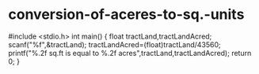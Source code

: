 # conversion-of-aceres-to-sq.-units
#include <stdio.h>
int main()
{
float tractLand,tractLandAcred;
scanf("%f",&tractLand);
tractLandAcred=(float)tractLand/43560;
printf("%.2f sq.ft is equal to %.2f acres",tractLand,tractLandAcred);
return 0;
}
